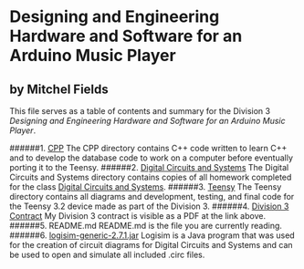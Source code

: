 # Designing and Engineering Hardware and Software for an Arduino Music Player
## by Mitchel Fields

This file serves as a table of contents and summary for the Division 3 *Designing and Engineering Hardware and Software for an Arduino Music Player*.

######1. [CPP](https://github.com/msf12/Division-3/tree/master/CPP)
The CPP directory contains C++ code written to learn C++ and to develop the database code to work on a computer before eventually porting it to the Teensy.
######2. [Digital Circuits and Systems](https://github.com/msf12/Division-3/tree/master/Digital%20Circuits%20and%20Systems)
The Digital Circuits and Systems directory contains copies of all homework completed for the class [Digital Circuits and Systems](http://www.science.smith.edu/dftwiki/index.php/CSC270_Spring_2016).
######3. [Teensy](https://github.com/msf12/Division-3/tree/master/Teensy)
The Teensy directory contains all diagrams and development, testing, and final code for the Teensy 3.2 device made as part of the Division 3.
######4. [Division 3 Contract](https://github.com/msf12/Division-3/blob/master/Division%203%20contract.pdf)
My Division 3 contract is visible as a PDF at the link above.
######5. README.md
README.md is the file you are currently reading.
######6. [logisim-generic-2.7.1.jar](http://www.cburch.com/logisim/)
Logisim is a Java program that was used for the creation of circuit diagrams for Digital Circuits and Systems and can be used to open and simulate all included .circ files.
